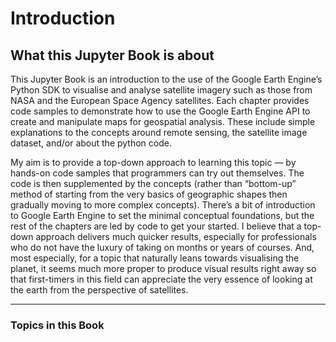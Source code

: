 # Introduction

## What this Jupyter Book is about

This Jupyter Book is an introduction to the use of the Google Earth Engine’s Python SDK to visualise and analyse satellite imagery such as those from NASA and the European Space Agency satellites. Each chapter provides code samples to demonstrate how to use the Google Earth Engine API to create and manipulate maps for geospatial analysis. These include simple explanations to the concepts around remote sensing, the satellite image dataset, and/or about the python code.

My aim is to provide a top-down approach to learning this topic — by hands-on code samples that programmers can try out themselves. The code is then supplemented by the concepts (rather than “bottom-up” method of starting from the very basics of geographic shapes then gradually moving to more complex concepts). There’s a bit of introduction to Google Earth Engine to set the minimal conceptual foundations, but the rest of the chapters are led by code to get your started. I believe that a top-down approach delivers much quicker results, especially for professionals who do not have the luxury of taking on months or years of courses. And, most especially, for a topic that naturally leans towards visualising the planet, it seems much more proper to produce visual results right away so that first-timers in this field can appreciate the very essence of looking at the earth from the perspective of satellites.

---

### Topics in this Book

```{tableofcontents}
```

